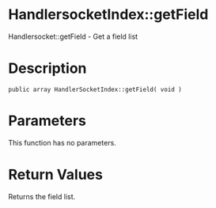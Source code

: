 # HandlersocketIndex::getField #

Handlersocket::getField - Get a field list

# Description #

```
public array HandlerSocketIndex::getField( void )
```

# Parameters #

This function has no parameters.

# Return Values #

Returns the field list.
